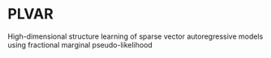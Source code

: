 # PLVAR

High-dimensional structure learning of sparse vector autoregressive models using fractional marginal pseudo-likelihood

